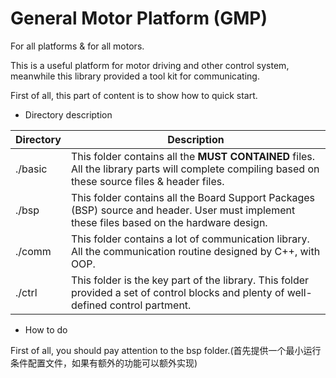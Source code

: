# General Motor Platform (GMP) 

For all platforms & for all motors.

This is a useful platform for motor driving and other control system, meanwhile this library provided a tool kit for communicating.

First of all, this part of content is to show how to quick start.

+ Directory description

| Directory | Description                                                  |
| --------- | ------------------------------------------------------------ |
| ./basic   | This folder contains all the **MUST CONTAINED** files. All the library parts will complete compiling based on these source files & header files. |
| ./bsp     | This folder contains all the Board Support Packages (BSP) source and header. User must implement these files based on the hardware design. |
| ./comm    | This folder contains a lot of communication library. All the communication routine designed by C++, with OOP. |
| ./ctrl    | This folder is the key part of the library. This folder provided a set of control blocks and plenty of well-defined control partment. |

+ How to do

First of all, you should pay attention to the bsp folder.(首先提供一个最小运行条件配置文件，如果有额外的功能可以额外实现)



